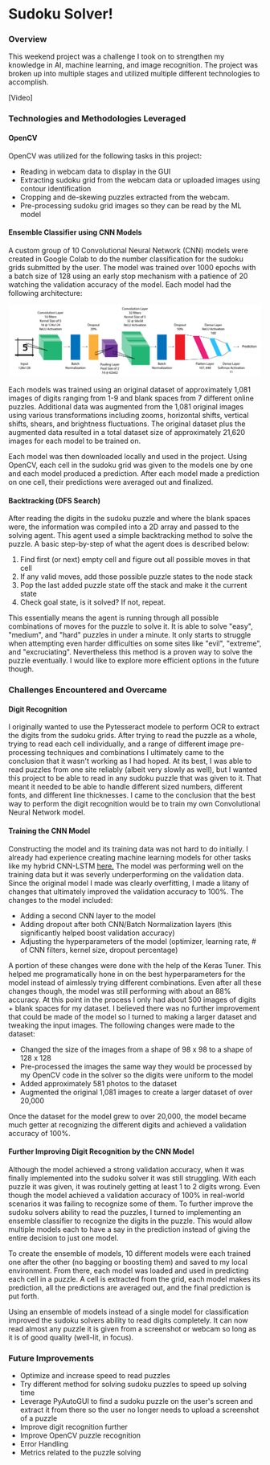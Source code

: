 # Sudoku Solver!

### Overview

This weekend project was a challenge I took on to strengthen my knowledge in AI, machine learning, and image recognition. The project was broken up into multiple stages and utilized multiple different technologies to accomplish.

[Video]

### Technologies and Methodologies Leveraged

#### OpenCV

OpenCV was utilized for the following tasks in this project:
- Reading in webcam data to display in the GUI
- Extracting sudoku grid from the webcam data or uploaded images using contour identification
- Cropping and de-skewing puzzles extracted from the webcam.
- Pre-processing sudoku grid images so they can be read by the ML model

#### Ensemble Classifier using CNN Models

A custom group of 10 Convolutional Neural Network (CNN) models were created in Google Colab to do the number classification for the sudoku grids submitted by the user. The model was trained over 1000 epochs with a batch size of 128 using an early stop mechanism with a patience of 20 watching the validation accuracy of the model. Each model had the following architecture:

![Architecture of the CNN model using in the ensemble classifier](./media/model-architecture.jpg)

Each models was trained using an original dataset of approximately 1,081 images of digits ranging from 1-9 and blank spaces from 7 different online puzzles. Additional data was augmented from the 1,081 original images using various transformations including zooms, horizontal shifts, vertical shifts, shears, and brightness fluctuations. The original dataset plus the augmented data resulted in a total dataset size of approximately 21,620 images for each model to be trained on.

Each model was then downloaded locally and used in the project. Using OpenCV, each cell in the sudoku grid was given to the models one by one and each model produced a prediction. After each model made a prediction on one cell, their predictions were averaged out and finalized.

#### Backtracking (DFS Search)

After reading the digits in the sudoku puzzle and where the blank spaces were, the information was compiled into a 2D array and passed to the solving agent. This agent used a simple backtracking method to solve the puzzle. A basic step-by-step of what the agent does is described below:

1. Find first (or next) empty cell and figure out all possible moves in that cell
2. If any valid moves, add those possible puzzle states to the node stack
3. Pop the last added puzzle state off the stack and make it the current state
4. Check goal state, is it solved? If not, repeat.

This essentially means the agent is running through all possible combinations of moves for the puzzle to solve it. It is able to solve "easy", "medium", and "hard" puzzles in under a minute. It only starts to struggle when attempting even harder difficulties on some sites like "evil", "extreme", and "excruciating". Nevertheless this method is a proven way to solve the puzzle eventually. I would like to explore more efficient options in the future though.

### Challenges Encountered and Overcame

#### Digit Recognition

I originally wanted to use the Pytesseract modele to perform OCR to extract the digits from the sudoku grids. After trying to read the puzzle as a whole, trying to read each cell individually, and a range of different image pre-processing techniques and combinations I ultimately came to the conclusion that it wasn't working as I had hoped. At its best, I was able to read puzzles from one site reliably (albeit very slowly as well), but I wanted this project to be able to read in any sudoku puzzle that was given to it. That meant it needed to be able to handle different sized numbers, different fonts, and different line thicknesses. I came to the conclusion that the best way to perform the digit recognition would be to train my own Convolutional Neural Network model.

#### Training the CNN Model

Constructing the model and its training data was not hard to do initially. I already had experience creating machine learning models for other tasks like my hybrid CNN-LSTM [here.](https://github.com/zachrussell12/Hybrid-CNN-LSTM-Time-Series-Forecasting) The model was performing well on the training data but it was severly underperforming on the validation data. Since the original model I made was clearly overfitting, I made a litany of changes that ultimately improved the validation accuracy to 100%. The changes to the model included:
- Adding a second CNN layer to the model
- Adding dropout after both CNN/Batch Normalization layers (this significantly helped boost validation accuracy)
- Adjusting the hyperparameters of the model (optimizer, learning rate, # of CNN filters, kernel size, dropout percentage)

A portion of these changes were done with the help of the Keras Tuner. This helped me programatically hone in on the best hyperparameters for the model instead of aimlessly trying different combinations. Even after all these changes though, the model was still performing with about an 88% accuracy. At this point in the process I only had about 500 images of digits + blank spaces for my dataset. I believed there was no further improvement that could be made of the model so I turned to making a larger dataset and tweaking the input images. The following changes were made to the dataset:
- Changed the size of the images from a shape of 98 x 98 to a shape of 128 x 128
- Pre-processed the images the same way they would be processed by my OpenCV code in the solver so the digits were uniform to the model
- Added approximately 581 photos to the dataset
- Augmented the original 1,081 images to create a larger dataset of over 20,000

Once the dataset for the model grew to over 20,000, the model became much getter at recognizing the different digits and achieved a validation accuracy of 100%.

####  Further Improving Digit Recognition by the CNN Model

Although the model achieved a strong validation accuracy, when it was finally implemented into the sudoku solver it was still struggling. With each puzzle it was given, it was routinely getting at least 1 to 2 digits wrong. Even though the model achieved a validation accuracy of 100% in real-world scenarios it was failing to recognize some of them. To further improve the sudoku solvers ability to read the puzzles, I turned to implementing an ensemble classifier to recognize the digits in the puzzle. This would allow multiple models each to have a say in the prediction instead of giving the entire decision to just one model.

To create the ensemble of models, 10 different models were each trained one after the other (no bagging or boosting them) and saved to my local environment. From there, each model was loaded and used in predicting each cell in a puzzle. A cell is extracted from the grid, each model makes its prediction, all the predictions are averaged out, and the final prediction is put forth.

Using an ensemble of models instead of a single model for classification improved the sudoku solvers ability to read digits completely. It can now read almost any puzzle it is given from a screenshot or webcam so long as it is of good quality (well-lit, in focus).


### Future Improvements

- Optimize and increase speed to read puzzles
- Try different method for solving sudoku puzzles to speed up solving time
- Leverage PyAutoGUI to find a sudoku puzzle on the user's screen and extract it from there so the user no longer needs to upload a screenshot of a puzzle
- Improve digit recognition further
- Improve OpenCV puzzle recognition
- Error Handling
- Metrics related to the puzzle solving